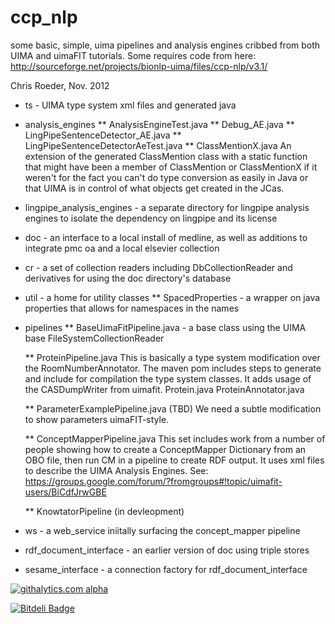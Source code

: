 ccp_nlp
===========

some basic, simple, uima pipelines and analysis engines cribbed from
both UIMA and uimaFIT tutorials. Some requires code from here:
http://sourceforge.net/projects/bionlp-uima/files/ccp-nlp/v3.1/

Chris Roeder, Nov. 2012

* ts - UIMA type system xml files and generated java

* analysis_engines
	** AnalysisEngineTest.java
	** Debug_AE.java
	** LingPipeSentenceDetector_AE.java
	** LingPipeSentenceDetectorAeTest.java
	** ClassMentionX.java
		An extension of the generated ClassMention class with a static function
		that might have been a member of ClassMention or ClassMentionX if it
		weren't for the fact you can't do type conversion as easily in Java
		or that UIMA is in control of what objects get created in the JCas.

* lingpipe_analysis_engines - a separate directory for lingpipe analysis engines to isolate the dependency on lingpipe and its license


* doc - an interface to a local install of medline, as well as additions to
	integrate pmc oa and a local elsevier  collection

* cr - a set of collection readers including DbCollectionReader and derivatives
	for using the doc directory's database

* util - a home for  utility classes
	** SpacedProperties - a wrapper on java properties that allows for namespaces in the names

* pipelines
	** BaseUimaFitPipeline.java - a base class using the UIMA base FileSystemCollectionReader

	** ProteinPipeline.java
		This is basically a type system modification over the RoomNumberAnnotator.
		The maven pom includes steps to generate and include for compilation the type system classes.
		It adds usage of the CASDumpWriter from uimafit.
		Protein.java
		ProteinAnnotator.java

	** ParameterExamplePipeline.java (TBD)
		We need a subtle modification to show parameters uimaFIT-style.

	** ConceptMapperPipeline.java 
		This set includes work from a number of people showing how to create a ConceptMapper
		Dictionary from an OBO file, then run CM in a pipeline to create RDF output.
		It uses xml files to describe the UIMA Analysis Engines.
		See: https://groups.google.com/forum/?fromgroups#!topic/uimafit-users/BiCdfJrwGBE

	** KnowtatorPipeline (in devleopment)

 
* ws - a web_service iniitally surfacing the concept_mapper pipeline

* rdf_document_interface - an earlier version of doc using triple stores

* sesame_interface - a connection factory for rdf_document_interface

[![githalytics.com alpha](https://cruel-carlota.pagodabox.com/51326b276ac97a08eefd1f7b010eea0e "githalytics.com")](http://githalytics.com/croeder/uima_sample)


[![Bitdeli Badge](https://d2weczhvl823v0.cloudfront.net/croeder/uima_sample/trend.png)](https://bitdeli.com/free "Bitdeli Badge")

